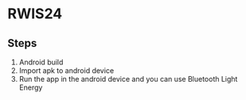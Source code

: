 # RWIS24

## Steps
1. Android build
2. Import apk to android device
3. Run the app in the android device and you can use Bluetooth Light Energy
